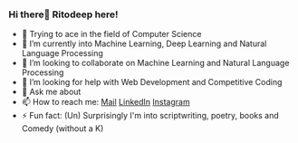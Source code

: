 ### Hi there👋 Ritodeep here!


- 🔭 Trying to ace in the field of Computer Science
- 🌱 I’m currently into Machine Learning, Deep Learning and Natural Language Processing
- 👯 I’m looking to collaborate on Machine Learning and Natural Language Processing
- 🤔 I’m looking for help with Web Development and Competitive Coding
- 💬 Ask me about 
- 📫 How to reach me:  [Mail](mailto:ritodeepdrd@gmail.com)  [LinkedIn](https://www.linkedin.com/in/ritodeep-das-70138a169/) [Instagram](https://www.instagram.com/_ritodeep_/)
- ⚡ Fun fact: (Un) Surprisingly I'm into scriptwriting, poetry, books and Comedy (without a K) 

